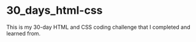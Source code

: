 # 30_days_html-css
This is my 30-day HTML and CSS coding challenge that I completed and learned from. 
